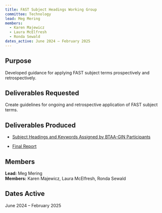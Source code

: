 ```yaml
---
title: FAST Subject Headings Working Group
committee: Technology
lead: Meg Mering
members:
  - Karen Majewicz
  - Laura McElfresh
  - Ronda Sewald
dates_active: June 2024 – February 2025
---
```


## Purpose

Developed guidance for applying FAST subject terms prospectively and retrospectively.

## Deliverables Requested

Create guidelines for ongoing and retrospective application of FAST subject terms.

## Deliverables Produced

- [Subject Headings and Keywords Assigned by BTAA-GIN Participants](/library/fast-subject-keyword-assessment)

- [Final Report](/library/fast-subjects-final-report)

## Members

**Lead:** Meg Mering  
**Members:** Karen Majewicz, Laura McElfresh, Ronda Sewald

## Dates Active

June 2024 – February 2025
